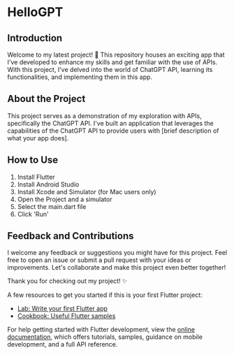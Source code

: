 # HelloGPT

## Introduction

Welcome to my latest project! 🚀 This repository houses an exciting app that I've developed to enhance my skills and get familiar with the use of APIs. With this project, I've delved into the world of ChatGPT API, learning its functionalities, and implementing them in this app.

## About the Project

This project serves as a demonstration of my exploration with APIs, specifically the ChatGPT API. I've built an application that leverages the capabilities of the ChatGPT API to provide users with [brief description of what your app does].

## How to Use

1. Install Flutter
2. Install Android Studio
3. Install Xcode and Simulator (for Mac users only)
4. Open the Project and a simulator
5. Select the main.dart file
6. Click 'Run'
## Feedback and Contributions

I welcome any feedback or suggestions you might have for this project. Feel free to open an issue or submit a pull request with your ideas or improvements. Let's collaborate and make this project even better together!

Thank you for checking out my project! ✨

A few resources to get you started if this is your first Flutter project:

- [Lab: Write your first Flutter app](https://docs.flutter.dev/get-started/codelab)
- [Cookbook: Useful Flutter samples](https://docs.flutter.dev/cookbook)

For help getting started with Flutter development, view the
[online documentation](https://docs.flutter.dev/), which offers tutorials,
samples, guidance on mobile development, and a full API reference.
